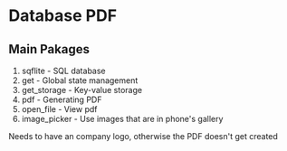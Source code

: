 # Database PDF


## Main Pakages 
1. sqflite - SQL database
2. get - Global state management
3. get_storage - Key-value storage
4. pdf - Generating PDF
5. open_file - View pdf
6. image_picker - Use images that are in phone's gallery

Needs to have an company logo, otherwise the PDF doesn't get created
